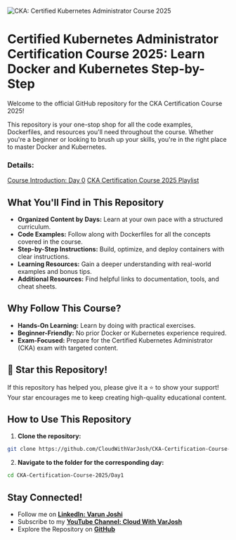 ![CKA: Certified Kubernetes Administrator Course 2025](https://img.shields.io/badge/CKA-Certification_Course_2025-blue?style=for-the-badge&logo=kubernetes&logoColor=white)

# Certified Kubernetes Administrator Certification Course 2025: Learn Docker and Kubernetes Step-by-Step

Welcome to the official GitHub repository for the CKA Certification Course 2025!

This repository is your one-stop shop for all the code examples, Dockerfiles, and resources you'll need throughout the course. Whether you're a beginner or looking to brush up your skills, you're in the right place to master Docker and Kubernetes.

### Details: 
[Course Introduction: Day 0](https://www.youtube.com/watch?v=vzOcHoNcwMg&t=82s)
[CKA Certification Course 2025 Playlist](https://www.youtube.com/playlist?list=PLmPit9IIdzwRjqD-l_sZBDdPlcSfKqpAt)

## What You'll Find in This Repository

* **Organized Content by Days:** Learn at your own pace with a structured curriculum.
* **Code Examples:** Follow along with Dockerfiles for all the concepts covered in the course.
* **Step-by-Step Instructions:** Build, optimize, and deploy containers with clear instructions.
* **Learning Resources:** Gain a deeper understanding with real-world examples and bonus tips.
* **Additional Resources:** Find helpful links to documentation, tools, and cheat sheets.

## Why Follow This Course?

* **Hands-On Learning:** Learn by doing with practical exercises.
* **Beginner-Friendly:** No prior Docker or Kubernetes experience required.
* **Exam-Focused:** Prepare for the Certified Kubernetes Administrator (CKA) exam with targeted content.

## 🌟 Star this Repository!

If this repository has helped you, please give it a ⭐ to show your support! Your star encourages me to keep creating high-quality educational content.

## How to Use This Repository

1. **Clone the repository:**

```bash
git clone https://github.com/CloudWithVarJosh/CKA-Certification-Course-2025.git
```
2. **Navigate to the folder for the corresponding day:**

```bash
cd CKA-Certification-Course-2025/Day1
```
##  Stay Connected!  

- Follow me on **[LinkedIn: Varun Joshi](https://www.linkedin.com/in/varun-joshi-2b516752/)**  
- Subscribe to my **[YouTube Channel: Cloud With VarJosh](https://www.youtube.com/@CloudWithVarJosh)**  
- Explore the Repository on **[GitHub](https://github.com/CloudWithVarJosh/CKA-Certification-Course-2025)**  
